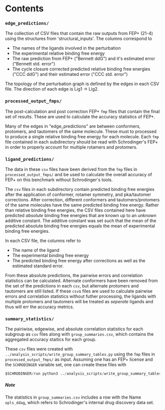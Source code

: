 # Contents
### `edge_predictions/`
The collection of CSV files that contain the raw outputs from FEP+ (21-4) using the structures from 'structural_inputs'. 
The columns correspond to
* The names of the ligands involved in the perturbation
* The experimental relative binding free energy
* The raw prediction from FEP+ ("Bennett ddG") and it's estimated error ("Bennett std. error")
* The cycle closure corrected predicted relative binding free energies ("CCC ddG") and their estimated error 
("CCC std. error")

The topology of the perturbation graph is defined by the edges in each CSV file. The direction of each edge is Lig1 -> Lig2.

### `processed_output_fmps/`
The post-calculation and post correction FEP+ `fmp` files that contain the final set of results. These are used to 
calculate the accuracy statistics of FEP+.

Many of the edges in "edge_predictions" are between conformers, protomers, and tautomers of the same molecule. These 
must to processed to produce a single relative binding free energy for each molecule. Each `fmp` file contained in each 
subdirectory should be read with Schrodinger's FEP+ in order to properly account for multiple rotamers and protomers.

### `ligand_predictions/`
The data in these `csv` files have been derived from the `fmp` files in `processed_output_fmps/` and be used to calculate 
the overall accuracy of FEP+ on this benchmark without Schrodinger's tools.

The `csv` files in each subdirectory contain predicted binding free energies after the application of conformer, rotamer symmetry,
and pka/tautomer corrections. After correction, different conformers and tautomers/protomers of the same molecules have 
the same predicted binding free energy. Rather than relative binding free energies, the CSV files contained here have
predicted _absolute_ binding free energies that are known up to an unknown additive constant. The additive constant was
set such that the mean of the predicted absolute binding free energies equals the mean of experimental binding free 
energies.

In each CSV file, the columns refer to
* The name of the ligand
* The experimental binding free energy
* The predicted binding free energy after corrections as well as the estimated standard error.

From these absolute predictions, the pairwise errors and correlation statistics can be calculated. Alternate conformers 
have been removed from the set of the predictions in each `csv`, but alternate protomers and tautomers are still listed. 
If these `csv`s files are used to calculate pairwise errors and correlation statistics without futher processing, the 
ligands with multiple protomers and tautomers will be treated as _seperate_ ligands and thus will err the accuracy metrics.

### `summary_statistics/`
The pairiwise, edgewise, and absolute correlation statistics for each subgroup as `csv` files along with 
`group_summaries.csv`, which contains the aggregated accuracy staitics for each group. 

These `csv` files were created with `../analysis_scripts/write_group_summary_tables.py` using the `fmp` files in 
`processed_output_fmps/` as input. Assuming one has an FEP+ license and the `SCHRODINGER` variable set, one can create
these files with
```python
$SCHRODINGER/run python3 ../analysis_scripts/write_group_summary_tables.py processed_output_fmps -e fmp
```

##### Note
The statistics in `group_summaries.csv` includes a row with the Name `opls_ddag`, which refers to Schrodinger's internal
drug discovery data set. 